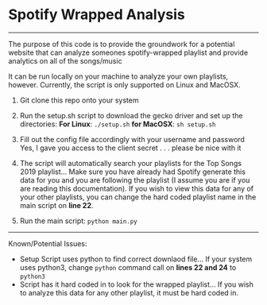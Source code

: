 # Spotify Wrapped Analysis
---
The purpose of this code is to provide the groundwork for a potential website that can analyze someones spotify-wrapped playlist and provide analytics on all of the songs/music

It can be run locally on your machine to analyze your own playlists, however. Currently, the script is only supported on Linux and MacOSX.

1.  Git clone this repo onto your system

2.  Run the setup.sh script to download the gecko driver and set up the directories: 
	**For Linux**:
	```./setup.sh```
	**for MacOSX**:
	```sh setup.sh```

3.  Fill out the config file accordingly with your username and password
	Yes, I gave you access to the client secret . . . please be nice with it

4.  The script will automatically search your playlists for the Top Songs 2019 playlist... Make sure you have already had Spotify generate this data for you and you are following the playlist (I assume you are if you are reading this documentation). If you wish to view this data for any of your other playlists, you can change the hard coded playlist name in the main script on **line 22**.

5.  Run the main script:
	```python main.py```

---
Known/Potential Issues:
* Setup Script uses python to find correct downlaod file... If your system uses python3, change ```python``` command call on **lines 22 and 24** to ```python3```
* Script has it hard coded in to look for the wrapped playlist... If you wish to analyze this data for any other playlist, it must be hard coded in.

